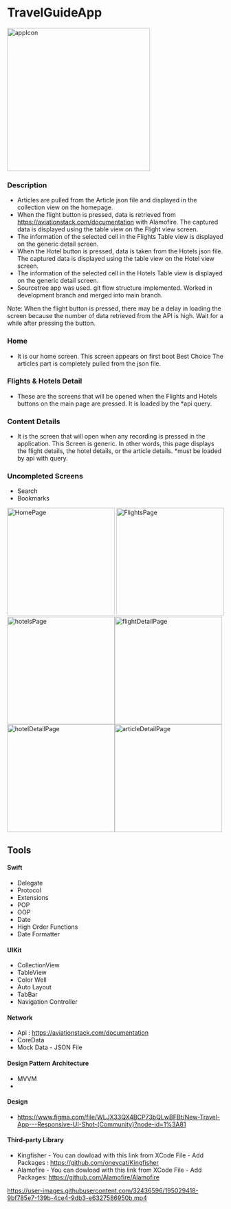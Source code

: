 # TravelGuideApp

<img width="332" alt="appIcon" src="https://user-images.githubusercontent.com/32436596/195017387-1ef9cad2-b5c5-4f02-ba82-97359fe835bc.png">


### Description

- Articles are pulled from the Article json file and displayed in the collection view on the homepage.
- When the flight button is pressed, data is retrieved from https://aviationstack.com/documentation with Alamofire. The captured data is displayed using the table view on the Flight view screen.
- The information of the selected cell in the Flights Table view is displayed on the generic detail screen.
- When the Hotel button is pressed, data is taken from the Hotels json file. The captured data is displayed using the table view on the Hotel view screen.
- The information of the selected cell in the Hotels Table view is displayed on the generic detail screen.
- Sourcetree app was used. git flow structure implemented. Worked in development branch and merged into main branch.

Note: When the flight button is pressed, there may be a delay in loading the screen because the number of data retrieved from the API is high. Wait for a while after pressing the button.

### Home
- It is our home screen. This screen appears on first boot Best Choice
The articles part is completely pulled from the json file.


### Flights & Hotels Detail
- These are the screens that will be opened when the Flights and Hotels buttons on the main page are pressed. It is loaded by the *api query.

### Content Details
- It is the screen that will open when any recording is pressed in the application. This Screen is generic. In other words, this page displays the flight details, the hotel details, or the article details. *must be loaded by api with query.

### Uncompleted Screens

- Search
- Bookmarks

<img alt="HomePage" src="https://user-images.githubusercontent.com/32436596/195017245-98b81846-54ac-48ac-8f6a-59d3f5fcb645.png" width="250"/> <img alt="FlightsPage" src="https://user-images.githubusercontent.com/32436596/195017261-c1ef312f-8391-41f9-a2e8-f76d52d51727.png" width="250"/><img  alt="hotelsPage" src="https://user-images.githubusercontent.com/32436596/195017284-6b0ee698-f5f3-4e7b-8b02-142efef1d774.png" width="250"/><img  alt="flightDetailPage" src="https://user-images.githubusercontent.com/32436596/195017294-667936f3-b0f2-4242-95e1-e817d6c123b8.png" width="250"/><img  alt="hotelDetailPage" src="https://user-images.githubusercontent.com/32436596/195017304-bcb916cc-d5f4-424c-8365-b22a53a65b3c.png" width="250"/><img  alt="articleDetailPage" src="https://user-images.githubusercontent.com/32436596/195017312-0330724a-7d99-4a9e-acd6-51067fc34b02.png" width="250">


## Tools

#### Swift
  - Delegate
  - Protocol
  - Extensions
  - POP
  - OOP
  - Date
  - High Order Functions
  - Date Formatter
  
#### UIKit
  - CollectionView
  - TableView
  - Color Well
  - Auto Layout
  - TabBar
  - Navigation Controller
  
#### Network
  - Api : https://aviationstack.com/documentation
  - CoreData
  - Mock Data - JSON File
  
#### Design Pattern Architecture
  - MVVM 
  - 
#### Design
  - https://www.figma.com/file/WLJX33QX4BCP73bQLwBFBt/New-Travel-App---Responsive-UI-Shot-(Community)?node-id=1%3A81
  
#### Third-party Library
  - Kingfisher - You can dowload with this link from XCode File - Add Packages : https://github.com/onevcat/Kingfisher
  - Alamofire  - You can dowload with this link from XCode File - Add Packages: https://github.com/Alamofire/Alamofire

https://user-images.githubusercontent.com/32436596/195029418-9bf785e7-139b-4ce4-9db3-e6327586950b.mp4


 
